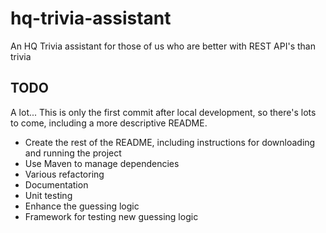 # hq-trivia-assistant
An HQ Trivia assistant for those of us who are better with REST API's than trivia

## TODO
A lot... This is only the first commit after local development, so there's lots to come, including a more descriptive README.

* Create the rest of the README, including instructions for downloading and running the project
* Use Maven to manage dependencies
* Various refactoring
* Documentation
* Unit testing
* Enhance the guessing logic
* Framework for testing new guessing logic
